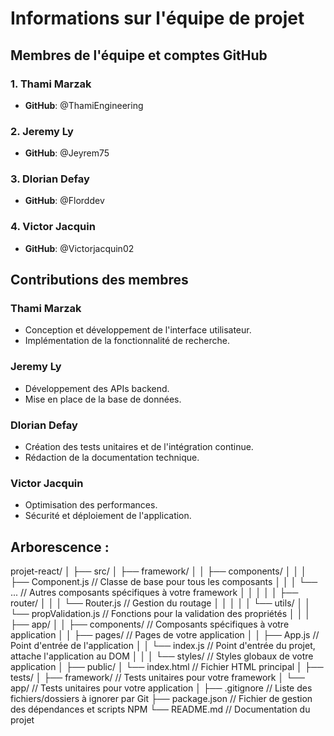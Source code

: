 # Informations sur l'équipe de projet

## Membres de l'équipe et comptes GitHub

### 1. Thami Marzak
- **GitHub**: @ThamiEngineering

### 2. Jeremy Ly
- **GitHub**: @Jeyrem75

### 3. Dlorian Defay
- **GitHub**: @Florddev

### 4. Victor Jacquin
- **GitHub**: @Victorjacquin02

## Contributions des membres

### Thami Marzak
- Conception et développement de l'interface utilisateur.
- Implémentation de la fonctionnalité de recherche.

### Jeremy Ly
- Développement des APIs backend.
- Mise en place de la base de données.

### Dlorian Defay
- Création des tests unitaires et de l'intégration continue.
- Rédaction de la documentation technique.

### Victor Jacquin
- Optimisation des performances.
- Sécurité et déploiement de l'application.

## Arborescence :
projet-react/
│
├── src/
│   ├── framework/
│   │   ├── components/
│   │   │   ├── Component.js // Classe de base pour tous les composants
│   │   │   └── ... // Autres composants spécifiques à votre framework
│   │   │
│   │   ├── router/
│   │   │   └── Router.js // Gestion du routage
│   │   │
│   │   └── utils/
│   │       └── propValidation.js // Fonctions pour la validation des propriétés
│   │
│   ├── app/
│   │   ├── components/ // Composants spécifiques à votre application
│   │   ├── pages/ // Pages de votre application
│   │   ├── App.js // Point d'entrée de l'application
│   │   └── index.js // Point d'entrée du projet, attache l'application au DOM
│   │
│   └── styles/ // Styles globaux de votre application
│
├── public/
│   └── index.html // Fichier HTML principal
│
├── tests/
│   ├── framework/ // Tests unitaires pour votre framework
│   └── app/ // Tests unitaires pour votre application
│
├── .gitignore // Liste des fichiers/dossiers à ignorer par Git
├── package.json // Fichier de gestion des dépendances et scripts NPM
└── README.md // Documentation du projet
